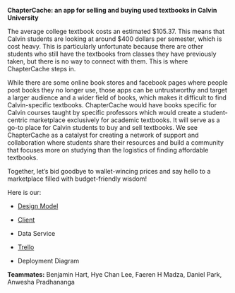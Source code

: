 **ChapterCache: an app for selling and buying used textbooks in Calvin University**

The average college textbook costs an estimated $105.37. This means that Calvin students are looking at around $400 dollars per semester, which is cost heavy.  This is particularly unfortunate because there are other students who still have the textbooks from classes they have previously taken, but there is no way to connect with them. This is where ChapterCache steps in.

While there are some online book stores and facebook pages where people post books they no longer use, those apps can be untrustworthy and target a larger audience and a wider field of books, which makes it difficult to find Calvin-specific textbooks. ChapterCache would have books specific for Calvin courses taught by specific professors which would create a student-centric marketplace exclusively for academic textbooks. It will serve as a go-to place for Calvin students to buy and sell textbooks. We see ChapterCache as a catalyst for creating a network of support and collaboration where students share their resources and build a community that focuses more on studying than the logistics of finding affordable textbooks. 

Together, let’s bid goodbye to wallet-wincing prices and say hello to a marketplace filled with budget-friendly wisdom!

Here is our:

- [Design Model](https://github.com/calvin-cs262-fall2023-teamG/Project/tree/main/images)

- [Client](https://github.com/calvin-cs262-fall2023-teamG/Client)

- Data Service

- [Trello](https://trello.com/b/ONBkWuzC/cs262g-the-chapter-cachers)

- Deployment Diagram


**Teammates:**
Benjamin Hart, Hye Chan Lee, Faeren H Madza, Daniel Park, Anwesha Pradhananga
